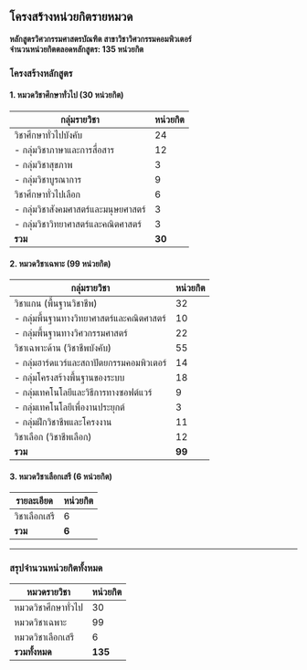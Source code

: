 ## โครงสร้างหน่วยกิตรายหมวด  
**หลักสูตรวิศวกรรมศาสตรบัณฑิต สาขาวิชาวิศวกรรมคอมพิวเตอร์**  
**จำนวนหน่วยกิตตลอดหลักสูตร: 135 หน่วยกิต**

### โครงสร้างหลักสูตร

#### 1. หมวดวิชาศึกษาทั่วไป (30 หน่วยกิต)

| กลุ่มรายวิชา                          | หน่วยกิต |
|----------------------------------------|----------|
| วิชาศึกษาทั่วไปบังคับ                | 24       |
| - กลุ่มวิชาภาษาและการสื่อสาร         | 12       |
| - กลุ่มวิชาสุขภาพ                     | 3        |
| - กลุ่มวิชาบูรณาการ                   | 9        |
| วิชาศึกษาทั่วไปเลือก                 | 6        |
| - กลุ่มวิชาสังคมศาสตร์และมนุษยศาสตร์ | 3        |
| - กลุ่มวิชาวิทยาศาสตร์และคณิตศาสตร์ | 3        |
| **รวม**                                | **30**   |

#### 2. หมวดวิชาเฉพาะ (99 หน่วยกิต)

| กลุ่มรายวิชา                                      | หน่วยกิต |
|----------------------------------------------------|----------|
| วิชาแกน (พื้นฐานวิชาชีพ)                          | 32       |
| - กลุ่มพื้นฐานทางวิทยาศาสตร์และคณิตศาสตร์        | 10       |
| - กลุ่มพื้นฐานทางวิศวกรรมศาสตร์                  | 22       |
| วิชาเฉพาะด้าน (วิชาชีพบังคับ)                    | 55       |
| - กลุ่มฮาร์ดแวร์และสถาปัตยกรรมคอมพิวเตอร์        | 14       |
| - กลุ่มโครงสร้างพื้นฐานของระบบ                   | 18       |
| - กลุ่มเทคโนโลยีและวิธีการทางซอฟต์แวร์           | 9        |
| - กลุ่มเทคโนโลยีเพื่องานประยุกต์                 | 3        |
| - กลุ่มฝึกวิชาชีพและโครงงาน                      | 11       |
| วิชาเลือก (วิชาชีพเลือก)                          | 12       |
| **รวม**                                            | **99**   |

#### 3. หมวดวิชาเลือกเสรี (6 หน่วยกิต)

| รายละเอียด                        | หน่วยกิต |
|----------------------------------|----------|
| วิชาเลือกเสรี                    | 6        |
| **รวม**                          | **6**    |

---

### สรุปจำนวนหน่วยกิตทั้งหมด

| หมวดรายวิชา         | หน่วยกิต |
|----------------------|----------|
| หมวดวิชาศึกษาทั่วไป | 30       |
| หมวดวิชาเฉพาะ       | 99       |
| หมวดวิชาเลือกเสรี    | 6        |
| **รวมทั้งหมด**        | **135**  |
